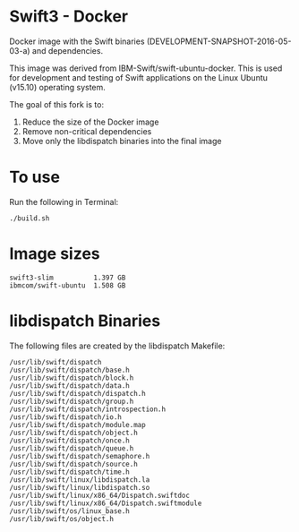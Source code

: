 # Swift3 - Docker
Docker image with the Swift binaries (DEVELOPMENT-SNAPSHOT-2016-05-03-a)
and dependencies.  

This image was derived from IBM-Swift/swift-ubuntu-docker.  This is used for
development and testing of Swift applications on the Linux Ubuntu (v15.10)
operating system.

The goal of this fork is to:

1. Reduce the size of the Docker image
2. Remove non-critical dependencies
3. Move only the libdispatch binaries into the final image

# To use
Run the following in Terminal:

    ./build.sh

# Image sizes
    swift3-slim          1.397 GB
    ibmcom/swift-ubuntu  1.508 GB


# libdispatch Binaries

The following files are created by the libdispatch Makefile:

    /usr/lib/swift/dispatch
    /usr/lib/swift/dispatch/base.h
    /usr/lib/swift/dispatch/block.h
    /usr/lib/swift/dispatch/data.h
    /usr/lib/swift/dispatch/dispatch.h
    /usr/lib/swift/dispatch/group.h
    /usr/lib/swift/dispatch/introspection.h
    /usr/lib/swift/dispatch/io.h
    /usr/lib/swift/dispatch/module.map
    /usr/lib/swift/dispatch/object.h
    /usr/lib/swift/dispatch/once.h
    /usr/lib/swift/dispatch/queue.h
    /usr/lib/swift/dispatch/semaphore.h
    /usr/lib/swift/dispatch/source.h
    /usr/lib/swift/dispatch/time.h
    /usr/lib/swift/linux/libdispatch.la
    /usr/lib/swift/linux/libdispatch.so
    /usr/lib/swift/linux/x86_64/Dispatch.swiftdoc
    /usr/lib/swift/linux/x86_64/Dispatch.swiftmodule
    /usr/lib/swift/os/linux_base.h
    /usr/lib/swift/os/object.h
